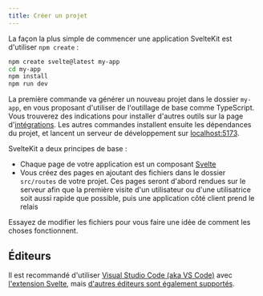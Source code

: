 ```yaml
---
title: Créer un projet
---
```


La façon la plus simple de commencer une application SvelteKit est d'utiliser `npm create` :

```bash
npm create svelte@latest my-app
cd my-app
npm install
npm run dev
```

La première commande va générer un nouveau projet dans le dossier `my-app`, en vous proposant d'utiliser de l'outillage de base comme TypeScript.
Vous trouverez des indications pour installer d'autres outils sur la page d'[intégrations](./integrations). Les autres commandes installent ensuite les dépendances du projet, et lancent un serveur de développement sur [localhost:5173](http://localhost:5173).

SvelteKit a deux principes de base :

- Chaque page de votre application est un composant [Svelte](PUBLIC_SVELTE_SITE_URL)
- Vous créez des pages en ajoutant des fichiers dans le dossier `src/routes` de votre projet. Ces pages seront d'abord rendues sur le serveur afin que la première visite d'un utilisateur ou d'une utilisatrice soit aussi rapide que possible, puis une application côté client prend le relais

Essayez de modifier les fichiers pour vous faire une idée de comment les choses fonctionnent.

## Éditeurs

Il est recommandé d'utiliser [Visual Studio Code (aka VS Code)](https://code.visualstudio.com/download) avec [l'extension Svelte](https://marketplace.visualstudio.com/items?itemName=svelte.svelte-vscode), mais [d'autres éditeurs sont également supportés](https://sveltesociety.dev/tools#editor-support).

